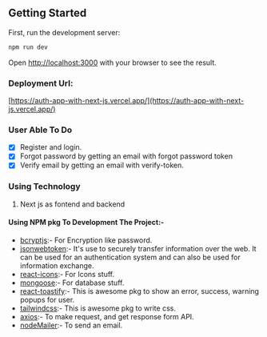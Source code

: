 ## Getting Started

First, run the development server:

```bash
npm run dev
```

Open [http://localhost:3000](http://localhost:3000) with your browser to see the result.

### Deployment Url:

[https://auth-app-with-next-js.vercel.app/](https://auth-app-with-next-js.vercel.app/)

### User Able To Do

- [x] Register and login.
- [x] Forgot password by getting an email with forgot password token
- [x] Verify email by getting an email with verify-token.

### Using Technology

1. Next js as fontend and backend

#### Using NPM pkg To Development The Project:-

- <u>bcryptjs</u>:- For Encryption like password.
- <u>jsonwebtoken</u>:- It's use to securely transfer information over the web. It can be used for an authentication system and can also be used for information exchange.
- <u>react-icons</u>:- For Icons stuff.
- <u>mongoose</u>:- For database stuff.
- <u>react-toastify</u>:- This is awesome pkg to show an error, success, warning popups for user.
- <u>tailwindcss</u>:- This is awesome pkg to write css.
- <u>axios</u>:- To make request, and get response form API.
- <u>nodeMailer</u>:- To send an email.
